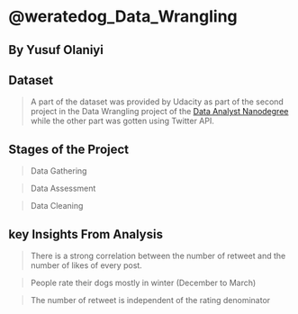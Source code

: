 # @weratedog_Data_Wrangling
## By Yusuf Olaniyi

## Dataset

> A part of the dataset was provided by Udacity as part of the second project in the Data Wrangling project of the [Data Analyst Nanodegree](https://www.udacity.com/course/data-analyst-nanodegree--nd002) while the other part was gotten using Twitter API.

## Stages of the Project

> Data Gathering

> Data Assessment

> Data Cleaning

## key Insights From Analysis
> There is a strong correlation between the number of retweet and the number of likes of every post.

> People rate their dogs mostly in winter (December to March)

> The number of retweet is independent of the rating denominator
